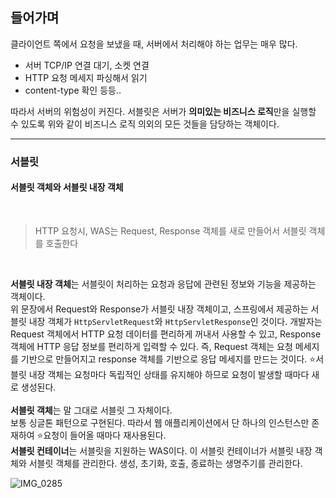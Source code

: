 ## 들어가며
클라이언트 쪽에서 요청을 보냈을 때, 서버에서 처리해야 하는 업무는 매우 많다. 

- 서버 TCP/IP 연결 대기, 소켓 연결
- HTTP 요청 메세지 파싱해서 읽기
- content-type 확인 등등..

따라서 서버의 위험성이 커진다.
서블릿은 서버가 **의미있는 비즈니스 로직**만을 실행할 수 있도록 위와 같이 비즈니스 로직 의외의 모든 것들을 담당하는 객체이다.

---
### 서블릿
#### 서블릿 객체와 서블릿 내장 객체
<br>

> HTTP 요청시, WAS는 Request, Response 객체를 새로 만들어서 서블릿 객체를 호출한다

<br>

**서블릿 내장 객체**는 서블릿이 처리하는 요청과 응답에 관련된 정보와 기능을 제공하는 객체이다. 
<br>
위 문장에서 Request와 Response가 서블릿 내장 객체이고, 스프링에서 제공하는 서블릿 내장 객체가 `HttpServletRequest`와 
`HttpServletResponse`인 것이다. 개발자는 Request 객체에서 HTTP 요청 데이터를 편리하게 꺼내서 사용할 수 있고, Response객체에
HTTP 응답 정보를 편리하게 입력할 수 있다. 즉, Request 객체는 요청 메세지를 기반으로 만들어지고 response 객체를 기반으로
응답 메세지를 만드는 것이다. ⭐서블릿 내장 객체는 요청마다 독립적인 상태를 유지해야 하므로 요청이 발생할 때마다 새로 생성된다.
<br><br>
**서블릿 객체**는 말 그대로 서블릿 그 자체이다. <br>
보통 싱글톤 패턴으로 구현된다. 따라서 웹 애플리케이션에서 단 하나의 인스턴스만 존재하여 ⭐요청이 들어올 때마다 재사용된다.
<br>
**서블릿 컨테이너**는 서블릿을 지원하는 WAS이다. 이 서블릿 컨테이너가 서블릿 내장 객체와 서블릿 객체를 관리한다. 생성, 초기화,
호출, 종료하는 생명주기를 관리한다. 

![IMG_0285](https://github.com/jyunimyon/SpringStudy/assets/101866554/df3564b2-f4e3-4fbe-b16c-774d0bf16b71)

